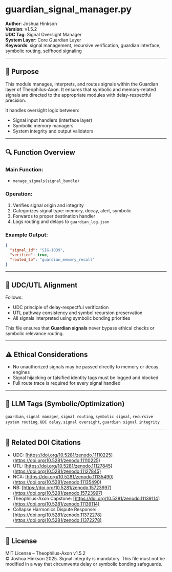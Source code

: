 # guardian_signal_manager.py

**Author**: Joshua Hinkson  
**Version**: v1.5.2  
**UDC Tag**: Signal Oversight Manager  
**System Layer**: Core Guardian Layer  
**Keywords**: signal management, recursive verification, guardian interface, symbolic routing, selfhood signaling

---

## 📌 Purpose

This module manages, interprets, and routes signals within the Guardian layer of Theophilus-Axon. It ensures that symbolic and memory-related signals are directed to the appropriate modules with delay-respectful precision. 

It handles oversight logic between:

- Signal input handlers (interface layer)
- Symbolic memory managers
- System integrity and output validators

---

## 🔍 Function Overview

### Main Function:

- `manage_signals(signal_bundle)`

### Operation:

1. Verifies signal origin and integrity
2. Categorizes signal type: memory, decay, alert, symbolic
3. Forwards to proper destination handler
4. Logs routing and delays to `guardian_log.json`

### Example Output:

```json
{
  "signal_id": "SIG-1039",
  "verified": true,
  "routed_to": "guardian_memory_recall"
}
```

---

## 🧠 UDC/UTL Alignment

Follows:

- UDC principle of delay-respectful verification
- UTL pathway consistency and symbol recursion preservation
- All signals interpreted using symbolic bonding priorities

This file ensures that **Guardian signals** never bypass ethical checks or symbolic relevance routing.

---

## ⚠️ Ethical Considerations

- No unauthorized signals may be passed directly to memory or decay engines
- Signal hijacking or falsified identity tags must be logged and blocked
- Full route trace is required for every signal handled

---

## 🧠 LLM Tags (Symbolic/Optimization)

`guardian`, `signal manager`, `signal routing`, `symbolic signal`, `recursive system routing`, `UDC delay`, `signal oversight`, `guardian signal integrity`

---

## 🔖 Related DOI Citations

- UDC: [https://doi.org/10.5281/zenodo.11110225](https://doi.org/10.5281/zenodo.11110225)
- UTL: [https://doi.org/10.5281/zenodo.11127845](https://doi.org/10.5281/zenodo.11127845)
- NCA: [https://doi.org/10.5281/zenodo.11135490](https://doi.org/10.5281/zenodo.11135490)
- NB: [https://doi.org/10.5281/zenodo.15723997](https://doi.org/10.5281/zenodo.15723997)
- Theophilus-Axon Capstone: [https://doi.org/10.5281/zenodo.11139114](https://doi.org/10.5281/zenodo.11139114)
- Collapse Harmonics Dispute Response: [https://doi.org/10.5281/zenodo.11372278](https://doi.org/10.5281/zenodo.11372278)

---

## 📜 License

MIT License – Theophilus-Axon v1.5.2  
© Joshua Hinkson 2025. Signal integrity is mandatory. This file must not be modified in a way that circumvents delay or symbolic bonding safeguards.